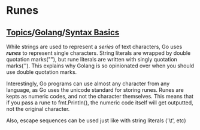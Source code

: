 # Runes

## [Topics](../../../topics.md)/[Golang](../index.md)/[Syntax Basics](./index.md)

While strings are used to represent a _series_ of text characters, Go uses **_runes_** to represent single characters.
String literals are wrapped by double quotation marks(""), but rune literals are written with singly quotation marks('').
This explains why Golang is so opinionated over when you should use double quotation marks.

Interestingly, Go programs can use almost any character from any language, as Go uses the unicode standard for storing runes.
Runes are kepts as numeric codes, and not the character themselves. This means that if you pass a rune to fmt.Println(), the numeric code itself will get outputted, not the original character.

Also, escape sequences can be used just like with string literals ('\t', etc)

